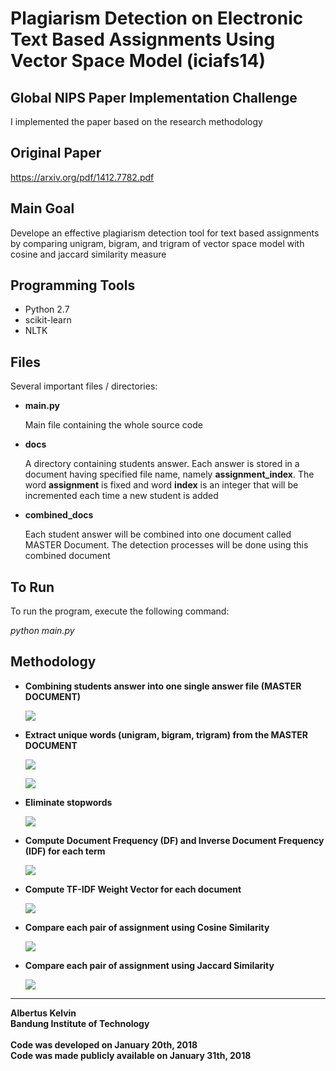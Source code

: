 # Plagiarism Detection on Electronic Text Based Assignments Using Vector Space Model (iciafs14)

## Global NIPS Paper Implementation Challenge

I implemented the paper based on the research methodology

## Original Paper

https://arxiv.org/pdf/1412.7782.pdf

## Main Goal

Develope an effective plagiarism detection tool for text based assignments by comparing unigram, bigram, and trigram of vector space model with cosine and jaccard similarity measure

## Programming Tools

<ul>
  <li>Python 2.7</li>
  <li>scikit-learn</li>
  <li>NLTK</li>
</ul>

## Files

Several important files / directories:
<ul>
  <li><b>main.py</b>
    <p>
      Main file containing the whole source code
    </p>
  </li>
  <li><b>docs</b>
    <p>
      A directory containing students answer. Each answer is stored in a document having specified file name, namely <b>assignment_index</b>. The word <b>assignment</b> is fixed and word <b>index</b> is an integer that will be incremented each time a new student is added
    </p>
  </li>
  <li><b>combined_docs</b>
    <p>
      Each student answer will be combined into one document called MASTER Document. The detection processes will be done using this combined document
    </p>
  </li>
</ul>

## To Run

To run the program, execute the following command:

_python main.py_

## Methodology

<ul>
  <li><b>Combining students answer into one single answer file (MASTER DOCUMENT)</b>
    <p>
      <img src="https://github.com/albertusk95/nips-challenge-plagiarism-detection-vsm/blob/master/assets/img/step_1.png?raw=true"/>
    </p>
  </li>
  <li><b>Extract unique words (unigram, bigram, trigram) from the MASTER DOCUMENT</b>
    <p>
      <img src="https://github.com/albertusk95/nips-challenge-plagiarism-detection-vsm/blob/master/assets/img/step_2.png?raw=true"/>
    </p>
    <p>
      <img src="https://github.com/albertusk95/nips-challenge-plagiarism-detection-vsm/blob/master/assets/img/step_3.png?raw=true"/>
    </p>
  </li>
  <li><b>Eliminate stopwords</b>
    <p>
      <img src="https://github.com/albertusk95/nips-challenge-plagiarism-detection-vsm/blob/master/assets/img/step_4.png?raw=true"/>
    </p>
  </li>
  <li><b>Compute Document Frequency (DF) and Inverse Document Frequency (IDF) for each term</b>
    <p>
      <img src="https://github.com/albertusk95/nips-challenge-plagiarism-detection-vsm/blob/master/assets/img/step_5.png?raw=true"/>
    </p>
  </li>
  <li><b>Compute TF-IDF Weight Vector for each document</b>
   <p>
      <img src="https://github.com/albertusk95/nips-challenge-plagiarism-detection-vsm/blob/master/assets/img/step_6.png?raw=true"/>
   </p>
  </li>
  <li><b>Compare each pair of assignment using Cosine Similarity</b>
   <p>
      <img src="https://github.com/albertusk95/nips-challenge-plagiarism-detection-vsm/blob/master/assets/img/step_7.png?raw=true"/>
   </p>
  </li>
  <li><b>Compare each pair of assignment using Jaccard Similarity</b>
   <p>
      <img src="https://github.com/albertusk95/nips-challenge-plagiarism-detection-vsm/blob/master/assets/img/step_8.png?raw=true"/>
   </p>
  </li>
</ul>

---

**Albertus Kelvin**<br/>
**Bandung Institute of Technology**<br/><br/>
**Code was developed on January 20th, 2018**<br/>
**Code was made publicly available on January 31th, 2018**
